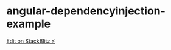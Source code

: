 # angular-dependencyinjection-example

[Edit on StackBlitz ⚡️](https://stackblitz.com/edit/angular-dependencyinjection-example)